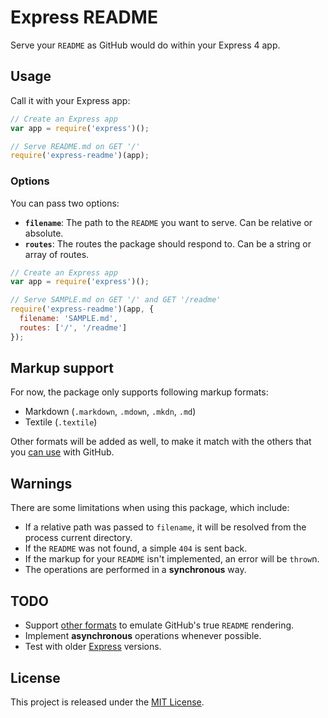 # Express README

Serve your `README` as GitHub would do within your Express 4 app.


## Usage

Call it with your Express app:

```js
// Create an Express app
var app = require('express')();

// Serve README.md on GET '/'
require('express-readme')(app);
```

### Options

You can pass two options:

* **`filename`**: The path to the `README` you want to serve. Can be relative or
  absolute.
* **`routes`**: The routes the package should respond to. Can be a string or
  array of routes.

```js
// Create an Express app
var app = require('express')();

// Serve SAMPLE.md on GET '/' and GET '/readme'
require('express-readme')(app, {
  filename: 'SAMPLE.md',
  routes: ['/', '/readme']
});
```


## Markup support

For now, the package only supports following markup formats:

* Markdown (`.markdown`, `.mdown`, `.mkdn`, `.md`)
* Textile (`.textile`)

Other formats will be added as well, to make it match with the others that you
[can use][fmts] with GitHub.


## Warnings

There are some limitations when using this package, which include:

* If a relative path was passed to `filename`, it will be resolved from the
  process current directory.
* If the `README` was not found, a simple `404` is sent back.
* If the markup for your `README` isn't implemented, an error will be `throw`n.
* The operations are performed in a **synchronous** way.


## TODO

* Support [other formats][fmts] to emulate GitHub's true `README` rendering.
* Implement **asynchronous** operations whenever possible.
* Test with older [Express](http://expressjs.com) versions.


## License

This project is released under the [MIT License](LICENSE.txt).


[fmts]: https://github.com/github/markup

